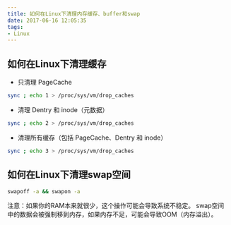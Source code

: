 ```yaml
---
title: 如何在Linux下清理内存缓存、buffer和swap
date: 2017-06-16 12:05:35
tags:
- Linux
---
```

## 如何在Linux下清理缓存

* 只清理 PageCache

```zsh
sync ; echo 1 > /proc/sys/vm/drop_caches
```

* 清理 Dentry 和 inode（元数据）

```zsh
sync ; echo 2 > /proc/sys/vm/drop_caches
```

* 清理所有缓存（包括 PageCache、Dentry 和 inode）

```zsh
sync ; echo 3 > /proc/sys/vm/drop_caches
```

## 如何在Linux下清理swap空间

```zsh
swapoff -a && swapon -a
```

注意：如果你的RAM本来就很少，这个操作可能会导致系统不稳定。
swap空间中的数据会被强制移到内存，如果内存不足，可能会导致OOM（内存溢出）。
